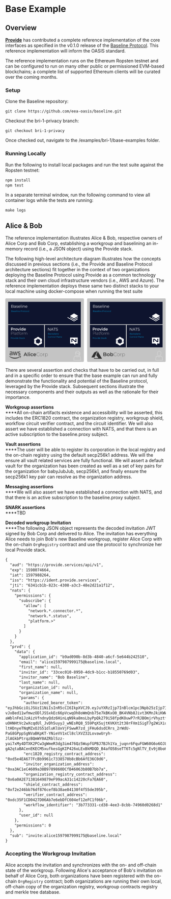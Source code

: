 # Base Example

## Overview

[**Provide**](https://provide.services) has contributed a complete reference implementation of the core interfaces as specified in the v0.1.0 release of the [Baseline Protocol](https://baseline-protocol.org). This reference implementation will inform the OASIS standard.

The reference implementation runs on the Ethereum Ropsten testnet and can be configured to run on many other public or permissioned EVM-based blockchains; a complete list of supported Ethereum clients will be curated over the coming months.

### Setup

Clone the Baseline repository:

```
git clone https://github.com/eea-oasis/baseline.git
```

Checkout the bri-1-privacy branch:

```
git checkout bri-1-privacy
```

Once checked out, navigate to the /examples/bri-1/base-examples folder.&#x20;

### Running Locally

Run the following to install local packages and run the test suite against the Ropsten testnet:

```
npm install
npm test
```

In a separate terminal window, run the following command to view all container logs while the tests are running:

```
make logs
```

## Alice & Bob

The reference implementation illustrates Alice & Bob, respective owners of Alice Corp and Bob Corp, establishing a workgroup and baselining an in-memory record (i.e., a JSON object) using the Provide stack.

The following high-level architecture diagram illustrates how the concepts discussed in previous sections (i.e., the Provide and Baseline Protocol architecture sections) fit together in the context of two organizations deploying the Baseline Protocol using Provide as a common technology stack and their own cloud infrastructure vendors (i.e., AWS and Azure). The reference implementation deploys these same two distinct stacks to your local machine using docker-compose when running the test suite

![This reference implementation supports cloud-agnostic experiments out-of-the-box.](<../../.gitbook/assets/image (5).png>)

There are several assertion and checks that have to be carried out, in full and in a specific order to ensure that the base example can run and fully demonstrate the functionality and potential of the Baseline protocol, leveraged by the Provide stack. Subsequent sections illustrate the necessary components and their outputs as well as the rationale for their importance.

**Workgroup assertions**\
****All on-chain artifacts existence and accessibility will be asserted, this includes the ERC1820 contract, the organization registry, workgroup shield, workflow circuit verifier contract, and the circuit identifier. We will also assert we have established a connection with NATS, and that there is an active subscription to the  baseline.proxy subject.

**Vault assertions**\
****The user will be able to register its corporation in the local registry and the on-chain registry using the default secp256k1 address. We will the ensure all vault related services are fully functional. We will assert a default vault for the organization has been created as well as a set of key pairs for the organization for babyJubJub, secp256k1, and finally ensure the secp256k1 key pair can resolve as the organization address.

**Messaging assertions**\
****We will also assert we have established a connection with NATS, and that there is an active subscription to the  baseline.proxy subject.&#x20;

**SNARK assertions**\
****TBD

**Decoded workgroup Invitation**\
****The following JSON object represents the decoded invitation JWT signed by Bob Corp and delivered to Alice. The invitation has everything Alice needs to join Bob's new Baseline workgroup, register Alice Corp with the on-chain `OrgRegistry` contract and use the protocol to synchronize her local Provide stack.

```
{
  "aud": "https://provide.services/api/v1",
  "exp": 1598074664,
  "iat": 1597988264,
  "iss": "https://ident.provide.services",
  "jti": "6341cb1b-823c-4308-a3c3-48e2d21a1f12",
  "nats": {
    "permissions": {
      "subscribe": {
        "allow": [
          "network.*.connector.*",
          "network.*.status",
          "platform.>"
        ]
      }
    }
  },
  "prvd": {
    "data": {
      "application_id": "b9ad090b-8d3b-4840-a6cf-5e644b242510",
      "email": "alice1597987999175@baseline.local",
      "first_name": null,
      "invitor_id": "33cec010-8950-4dc9-b1cc-b18550769d03",
      "invitor_name": "Bob Baseline",
      "last_name": null,
      "organization_id": null,
      "organization_name": null,
      "params": {
        "authorized_bearer_token": "eyJhbGciOiJSUzI1NiIsInR5cCI6IkpXVCJ9.eyJuYXRzIjp7InBlcm1pc3Npb25zIjp7InB1Ymxpc2giOnsiYWxsb3ciOlsiYmFzZWxpbmUuPiJdfSwic3Vic2NyaWJlIjp7ImFsbG93IjpbImJhc2VsaW5lLmluYm91bmQiXX19fSwiaWF0IjoxNTk4MjM0OTMyLCJleHAiOjE1OTgyMzk5MzIsImF1ZCI6Im5hdHM6Ly9sb2NhbGhvc3Q6NDIyNCIsImlzcyI6InRzLW5hdHN1dGlsIiwic3ViIjoiYmFzZWxpbmUuaW5ib3VuZCJ9.YSDr6avqwQ1xVsptZIsWK8XIGyU-vJxBed11wfmwzODlJSSxkEc66pVcwqOh8oWmQnb75e7kBKxO0_BK4VNb8Jivt3KMnJkiKWW2KhQ2hQXfIMnNIKi-aWblnFm1JzAizVfndnyQdz6HinLqN9ka8msLbyPpQk279i58fpdKOuwP7rRJBOmjrVhyztf5hdv7HdGrB49T3hzfbfX8lijzABtcnHnQmfvbXggdbVCzqAoiee6_x-uOHNHtVc2wXcqdUl_JvDh5uyyJ_wNEsRQ8_559PqXSujtKVKXt2t38rFXm1SigT7g2WiXiuJSHna8yICw98djJzba76v6AJUB-ltHDnyeTNqMZxOJS51dluKlUxVjFSwwR7zd_jFHu6dsdCRrs_2rWdU-PaG8GPppSgNVaBKpKT-YNieVV1xCl8clXVZ32LovawUryh-JlAGkbPtrqzBQmWY0AZRblSzz-yai7xMy4DTXK2PCw3gWmeR3dg3im476Qz5WupfGPBJ7BJh1Ya_juqnr6FquFGW60G6o6OJLHdeReCQNkgRXdU7-gA2qtaBACenEKECM5xufkesGgKIP426oLExBkMDQD_B4afO58seTT6Tc5gNlTV_Ev9j8boHfgBmTuqVoxfmdu5JIrj6Y9yktLOLiC25qHw9tFy6V5keZKDk_hokFCINA",
        "erc1820_registry_contract_address": "0xd5e4EA677FcBb9961c7338570b8cBb6AfE36C0d6",
        "invitor_organization_address": "0xa3AC1eC4609a38B9789860DCfB46063b80B7bb7a",
        "organization_registry_contract_address": "0x6a0A2E71381649879eF99acA31c14220cFa7EA60",
        "shield_contract_address": "0xf2e246bb76df876cef8b38ae84130f4f55de395b",
        "verifier_contract_address": "0xdc35F1CD0427D06Ab7e6ebDfC604ef12eFC1f06b",
        "workflow_identifier": "3b773331-cd38-4ee3-8cbb-74960d0268d1"
      },
      "user_id": null
    },
    "permissions": 0
  },
  "sub": "invite:alice1597987999175@baseline.local"
}
```

### Accepting the Workgroup Invitation

Alice accepts the invitation and synchronizes with the on- and off-chain state of the workgroup. Following Alice's acceptance of Bob's invitation on behalf of Alice Corp, both organizations have been registered with the on-chain `OrgRegistry` contract; both organizations are running their own local, off-chain copy of the organization registry, workgroup contracts registry and merkle tree database.

